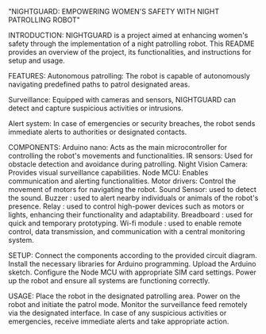 "NIGHTGUARD: EMPOWERING WOMEN'S SAFETY WITH NIGHT PATROLLING ROBOT"

INTRODUCTION:
NIGHTGUARD is a project aimed at enhancing women's safety through the implementation of a night patrolling robot. This README provides an overview of the project, its functionalities, and instructions for setup and usage.

FEATURES:
Autonomous patrolling: The robot is capable of autonomously navigating predefined paths to patrol designated areas.

Surveillance: Equipped with cameras and sensors, NIGHTGUARD can detect and capture suspicious activities or intrusions.

Alert system: In case of emergencies or security breaches, the robot sends immediate alerts to authorities or designated contacts.

COMPONENTS:
Arduino nano: Acts as the main microcontroller for controlling the robot's movements and functionalities.
IR sensors: Used for obstacle detection and avoidance during patrolling.
Night Vision Camera: Provides visual surveillance capabilities.
Node MCU: Enables communication and alerting functionalities.
Motor drivers: Control the movement of motors for navigating the robot.
Sound Sensor: used to detect the sound.
Buzzer : used to alert nearby individuals or animals of the robot's presence.
Relay : used to control high-power devices such as motors or lights, enhancing their functionality and adaptability.
Breadboard : used for quick and temporary prototyping.
Wi-fi module : used to enable remote control, data transmission, and communication with a central monitoring system.

SETUP:
Connect the components according to the provided circuit diagram.
Install the necessary libraries for Arduino programming.
Upload the Arduino sketch.
Configure the Node MCU with appropriate SIM card settings.
Power up the robot and ensure all systems are functioning correctly.

USAGE:
Place the robot in the designated patrolling area.
Power on the robot and initiate the patrol mode.
Monitor the surveillance feed remotely via the designated interface.
In case of any suspicious activities or emergencies, receive immediate alerts and take appropriate action.
